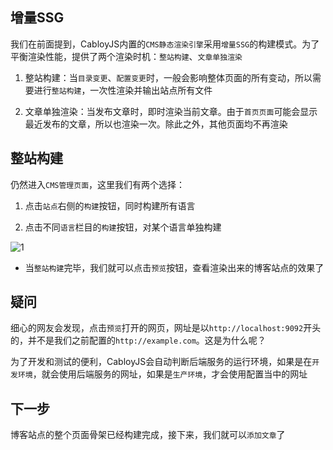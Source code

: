 ## 增量SSG

我们在前面提到，CabloyJS内置的`CMS静态渲染引擎`采用`增量SSG`的构建模式。为了平衡渲染性能，提供了两个渲染时机：`整站构建`、`文章单独渲染`

1. 整站构建：当`目录变更`、`配置变更`时，一般会影响整体页面的所有变动，所以需要进行`整站构建`，一次性渲染并输出站点所有文件

2. 文章单独渲染：当发布文章时，即时渲染当前文章。由于`首页页面`可能会显示最近发布的文章，所以也渲染一次。除此之外，其他页面均不再渲染

## 整站构建

仍然进入`CMS管理页面`，这里我们有两个选择：

1. 点击`站点`右侧的`构建`按钮，同时构建所有语言

2. 点击不同`语言`栏目的`构建`按钮，对某个语言单独构建

![1](https://admin.cabloy.com/api/a/file/file/download/f32bf9a3c44b42ba8759411a7913523d.png)

* 当`整站构建`完毕，我们就可以点击`预览`按钮，查看渲染出来的博客站点的效果了

## 疑问

细心的网友会发现，点击`预览`打开的网页，网址是以`http://localhost:9092`开头的，并不是我们之前配置的`http://example.com`。这是为什么呢？

为了开发和测试的便利，CabloyJS会自动判断后端服务的运行环境，如果是在`开发环境`，就会使用后端服务的网址，如果是`生产环境`，才会使用配置当中的网址

## **下一步**

博客站点的整个页面骨架已经构建完成，接下来，我们就可以`添加文章`了